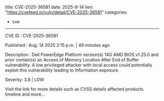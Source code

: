  
title: CVE-2025-36581
date: 2025-8-14
lien: "https://cvefeed.io/vuln/detail/CVE-2025-36581"
categories:
  - cve
---

CVE ID : CVE-2025-36581

Published :  Aug. 14
2025
2:15 p.m. | 49 minutes ago

Description : Dell PowerEdge Platform version(s) 14G AMD BIOS v1.25.0 and prior
contain(s) an Access of Memory Location After End of Buffer vulnerability. A low privileged attacker with local access could potentially exploit this vulnerability
leading to Information exposure.

Severity: 3.8 | LOW

Visit the link for more details
such as CVSS details
affected products
timeline
and more...
